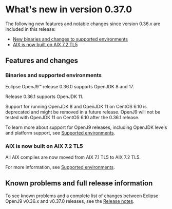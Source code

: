 <!--
* Copyright (c) 2017, 2023 IBM Corp. and others
*
* This program and the accompanying materials are made
* available under the terms of the Eclipse Public License 2.0
* which accompanies this distribution and is available at
* https://www.eclipse.org/legal/epl-2.0/ or the Apache
* License, Version 2.0 which accompanies this distribution and
* is available at https://www.apache.org/licenses/LICENSE-2.0.
*
* This Source Code may also be made available under the
* following Secondary Licenses when the conditions for such
* availability set forth in the Eclipse Public License, v. 2.0
* are satisfied: GNU General Public License, version 2 with
* the GNU Classpath Exception [1] and GNU General Public
* License, version 2 with the OpenJDK Assembly Exception [2].
*
* [1] https://www.gnu.org/software/classpath/license.html
* [2] https://openjdk.org/legal/assembly-exception.html
*
* SPDX-License-Identifier: EPL-2.0 OR Apache-2.0 OR GPL-2.0 WITH
* Classpath-exception-2.0 OR LicenseRef-GPL-2.0 WITH Assembly-exception
-->

# What's new in version 0.37.0

The following new features and notable changes since version 0.36.x are included in this release:

- [New binaries and changes to supported environments](#binaries-and-supported-environments)
- [AIX is now built on AIX 7.2 TL5](#aix-is-now-built-on-aix-72-tl5)

## Features and changes

### Binaries and supported environments

Eclipse OpenJ9&trade; release 0.36.0 supports OpenJDK 8 and 17.

Release 0.36.1 supports OpenJDK 11.

Support for running OpenJDK 8 and OpenJDK 11 on CentOS 6.10 is deprecated and might be removed in a future release. OpenJ9 will not be tested with OpenJDK 11 on CentOS 6.10 after the 0.36.1 release.

To learn more about support for OpenJ9 releases, including OpenJDK levels and platform support, see [Supported environments](openj9_support.md).

### AIX is now built on AIX 7.2 TL5

All AIX compiles are now moved from AIX 7.1 TL5 to AIX 7.2 TL5.

For more information, see [Supported environments](openj9_support.md).

## Known problems and full release information

To see known problems and a complete list of changes between Eclipse OpenJ9 v0.36.x and v0.37.0 releases, see the [Release notes](https://github.com/eclipse-openj9/openj9/blob/master/doc/release-notes/0.37/0.37.md).

<!-- ==== END OF TOPIC ==== version0.37.md ==== -->
